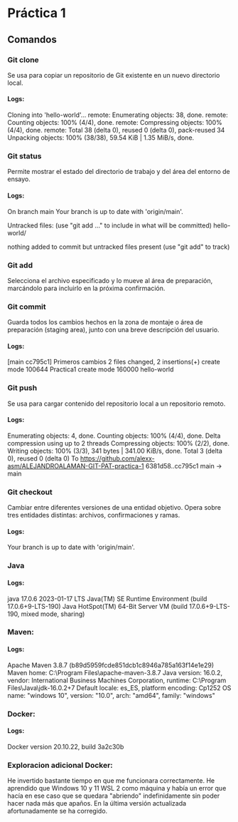 # Práctica 1

## Comandos

### Git clone
Se usa para copiar un repositorio de Git existente en un nuevo directorio local.

#### Logs:
Cloning into 'hello-world'...
remote: Enumerating objects: 38, done.
remote: Counting objects: 100% (4/4), done.
remote: Compressing objects: 100% (4/4), done.
remote: Total 38 (delta 0), reused 0 (delta 0), pack-reused 34
Unpacking objects: 100% (38/38), 59.54 KiB | 1.35 MiB/s, done.

### Git status
Permite mostrar el estado del directorio de trabajo y del área del entorno de ensayo.

#### Logs:
On branch main
Your branch is up to date with 'origin/main'.

Untracked files:
  (use "git add <file>..." to include in what will be committed)
        hello-world/

nothing added to commit but untracked files present (use "git add" to track)

### Git add
Selecciona el archivo especificado y lo mueve al área de preparación, marcándolo para incluirlo en la próxima confirmación.

### Git commit
Guarda todos los cambios hechos en la zona de montaje o área de preparación (staging area), junto con una breve descripción del usuario.

#### Logs:
[main cc795c1] Primeros cambios
 2 files changed, 2 insertions(+)
 create mode 100644 Practica1
 create mode 160000 hello-world

### Git push
Se usa para cargar contenido del repositorio local a un repositorio remoto.

#### Logs:
Enumerating objects: 4, done.
Counting objects: 100% (4/4), done.
Delta compression using up to 2 threads
Compressing objects: 100% (2/2), done.
Writing objects: 100% (3/3), 341 bytes | 341.00 KiB/s, done.
Total 3 (delta 0), reused 0 (delta 0)
To https://github.com/alexx-asm/ALEJANDROALAMAN-GIT-PAT-practica-1
   6381d58..cc795c1  main -> main

### Git checkout
Cambiar entre diferentes versiones de una entidad objetivo. Opera sobre tres entidades distintas: archivos, confirmaciones y ramas.

#### Logs:
Your branch is up to date with 'origin/main'.

### Java

#### Logs:
java 17.0.6 2023-01-17 LTS
Java(TM) SE Runtime Environment (build 17.0.6+9-LTS-190)
Java HotSpot(TM) 64-Bit Server VM (build 17.0.6+9-LTS-190, mixed mode, sharing)

### Maven:

#### Logs:
Apache Maven 3.8.7 (b89d5959fcde851dcb1c8946a785a163f14e1e29)
Maven home: C:\Program Files\apache-maven-3.8.7
Java version: 16.0.2, vendor: International Business Machines Corporation, runtime: C:\Program Files\Java\jdk-16.0.2+7
Default locale: es_ES, platform encoding: Cp1252
OS name: "windows 10", version: "10.0", arch: "amd64", family: "windows"

### Docker:

#### Logs:
Docker version 20.10.22, build 3a2c30b

### Exploracion adicional Docker:

He invertido bastante tiempo en que me funcionara correctamente. He aprendido que Windows 10 y 11 WSL 2 como máquina y había un error que hacía en ese caso que se quedara "abriendo" indefinidamente sin poder hacer nada más que apaños. En la última versión actualizada afortunadamente se ha corregido. 
